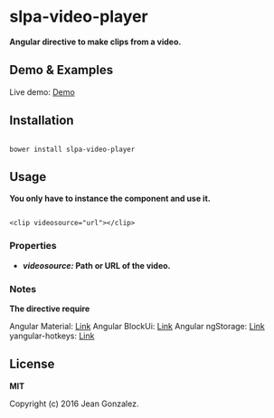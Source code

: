 # slpa-video-player

__Angular directive to make clips from a video.__


## Demo & Examples

Live demo: [Demo](http://jeangonzalez.github.io/slpa-video-player/)





## Installation

```

bower install slpa-video-player
```



## Usage

__You only have to instance the component and use it.__

```

<clip videosource="url"></clip>
```

### Properties

* __*videosource:* Path or URL of the video.__

### Notes

__The directive require__

Angular Material: [Link](https://material.angularjs.org/latest/)
Angular BlockUi: [Link](http://angular-block-ui.nullest.com/#!/)
Angular ngStorage: [Link](https://github.com/gsklee/ngStorage)
yangular-hotkeys: [Link](https://github.com/chieffancypants/angular-hotkeys)




## License

__MIT__

Copyright (c) 2016 Jean Gonzalez.
